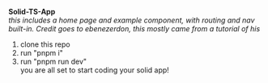 **Solid-TS-App**<br>
*this includes a home page and example component, with routing and nav built-in. Credit goes to ebenezerdon, this mostly came from a tutorial of his*
 1. clone this repo
 2. run "pnpm i"
 3. run "pnpm run dev" <br>
you are all set to start coding your solid app!
